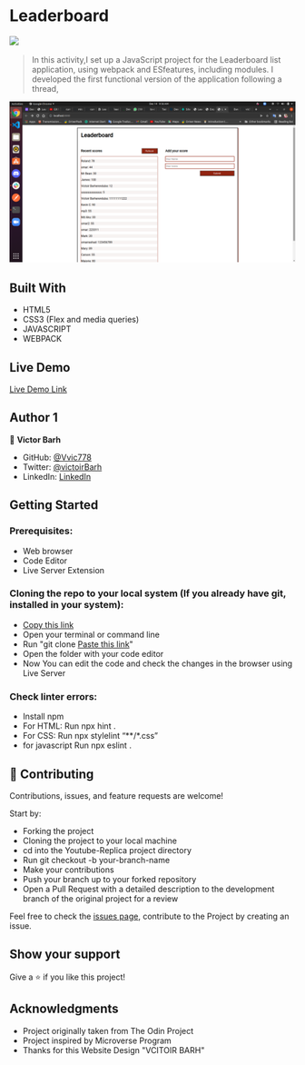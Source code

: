 # Leaderboard

![](https://img.shields.io/badge/Microverse-blueviolet)

> In this activity,I set up a JavaScript project for the Leaderboard list application, using webpack and ESfeatures, including modules. I developed the first functional version of the application following a thread,


![](https://github.com/vic778/Leaderboard/blob/Api-project/img/screen2.png)
## Built With

- HTML5
- CSS3 (Flex and media queries)
- JAVASCRIPT
- WEBPACK
## Live Demo

[Live Demo Link](https://thirsty-kalam-5dacb9.netlify.app/)

## Author 1

👤 **Victor Barh**

- GitHub: [@Vvic778](https://github.com/vic778)
- Twitter: [@victoirBarh](https://twitter.com/)
- LinkedIn: [LinkedIn](https://linkedin.com/in/victoir-barh)

## Getting Started

### Prerequisites:

- Web browser
- Code Editor
- Live Server Extension

### Cloning the repo to your local system (If you already have git, installed in your system):

- [Copy this link](https://github.com/vic778/To-Do-List/tree/develop)
- Open your terminal or command line
- Run "git clone [Paste this link](https://github.com/vic778/To-Do-List/tree/develop)"
- Open the folder with your code editor
- Now You can edit the code and check the changes in the browser using Live Server

### Check linter errors:

- Install npm
- For HTML: Run npx hint .
- For CSS: Run npx stylelint “**/*.css”
- for javascript Run npx eslint .

## 🤝 Contributing

Contributions, issues, and feature requests are welcome!

Start by:

- Forking the project
- Cloning the project to your local machine
- cd into the Youtube-Replica project directory
- Run git checkout -b your-branch-name
- Make your contributions
- Push your branch up to your forked repository
- Open a Pull Request with a detailed description to the development branch of the original project for a review

Feel free to check the [issues page](), contribute to the Project by creating an issue.


## Show your support

Give a ⭐️ if you like this project!

## Acknowledgments
- Project originally taken from The Odin Project
- Project inspired by Microverse Program
- Thanks for this Website Design "VCITOIR BARH"
